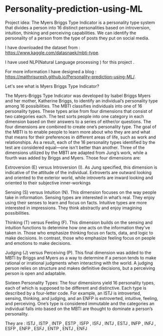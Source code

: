 # Personality-prediction-using-ML
Project idea:
The Myers Briggs Type Indicator is a personality type system that divides a person into 16 distinct personalities based on introversion, intuition, thinking and perceiving capabilities. We can identify the personality of a person from the type of posts they put on social media.

I have downloaded the dataset from :  https://www.kaggle.com/datasnaek/mbti-type.

I have used NLP(Natural Language processing ) for this project .

For more information I have designed a blog : https://maithrisuresh.github.io/Personality-prediction-using-ML/.


Let's see what is  Myers Briggs Type Indicator?

The Myers-Briggs Type Indicator was developed by Isabel Briggs Myers and her mother, Katherine Briggs, to identify an individual’s personality type among 16 possibilities.
The MBTI classifies individuals into one of 16 personality types. These types arise from four dimensions that consist of two categories each. The test sorts people into one category in each dimension based on their answers to a series of either/or questions. The four dimensions are combined to create one’s personality type.
The goal of the MBTI is to enable people to learn more about who they are and what that means for their preferences in different areas of life, such as work and relationships. As a result, each of the 16 personality types identified by the test are considered equal—one isn't better than another.
Three of the dimensions utilized by the MBTI are adapted from Jung’s work, while a fourth was added by Briggs and Myers. Those four dimensions are:

Extroversion (E) versus Introversion (I). As Jung specified, this dimension is indicative of the attitude of the individual. Extroverts are outward looking and oriented to the exterior world, while introverts are inward looking and oriented to their subjective inner-workings

Sensing (S) versus Intuition (N). This dimension focuses on the way people take in information. Sensing types are interested in what’s real. They enjoy using their senses to learn and focus on facts. Intuitive types are more interested in impressions. They think abstractly and enjoy imagining possibilities.

Thinking (T) versus Feeling (F). This dimension builds on the sensing and intuition functions to determine how one acts on the information they’ve taken in. Those who emphasize thinking focus on facts, data, and logic to make decisions. In contrast, those who emphasize feeling focus on people and emotions to make decisions.

Judging (J) versus Perceiving (P). This final dimension was added to the MBTI by Briggs and Myers as a way to determine if a person tends to make rational or irrational judgments when interacting with the world. A judging person relies on structure and makes definitive decisions, but a perceiving person is open and adaptable.

Sixteen Personality Types:
The four dimensions yield 16 personality types, each of which is supposed to be different and distinctive. Each type is described by a four-letter code. For example, an ISTJ is introverted, sensing, thinking, and judging, and an ENFP is extroverted, intuitive, feeling, and perceiving. One’s type is considered immutable and the categories an individual falls into based on the MBTI are thought to dominate a person’s personality.

They are : ISTJ , ISTP , INTP , ESTP , ISFP , ISFJ , INTJ , ESTJ , INFP , INFJ , ESFP , ENFP , ESFJ , ENTP , ENTJ , ENFJ
